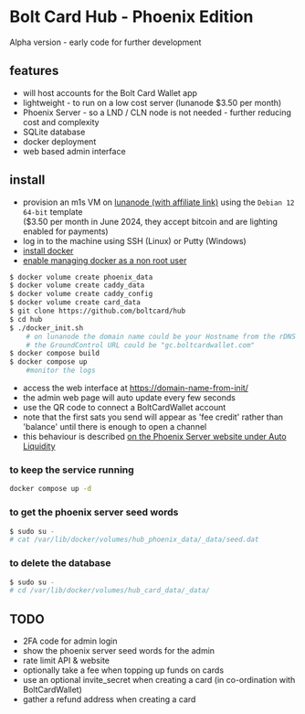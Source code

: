 # Bolt Card Hub - Phoenix Edition

Alpha version - early code for further development

## features

- will host accounts for the Bolt Card Wallet app
- lightweight - to run on a low cost server (lunanode $3.50 per month)
- Phoenix Server - so a LND / CLN node is not needed - further reducing cost and complexity
- SQLite database
- docker deployment
- web based admin interface

## install

- provision an m1s VM on [lunanode (with affiliate link)](https://www.lunanode.com/?r=9026) using the `Debian 12 64-bit` template  
  ($3.50 per month in June 2024, they accept bitcoin and are lighting enabled for payments)
- log in to the machine using SSH (Linux) or Putty (Windows)
- [install docker](https://docs.docker.com/engine/install/debian/)
- [enable managing docker as a non root user](https://docs.docker.com/engine/install/linux-postinstall/)

```bash
$ docker volume create phoenix_data
$ docker volume create caddy_data
$ docker volume create caddy_config
$ docker volume create card_data
$ git clone https://github.com/boltcard/hub
$ cd hub
$ ./docker_init.sh
    # on lunanode the domain name could be your Hostname from the rDNS tab
    # the GroundControl URL could be "gc.boltcardwallet.com"
$ docker compose build
$ docker compose up
    #monitor the logs
```

- access the web interface at <https://domain-name-from-init/>
- the admin web page will auto update every few seconds
- use the QR code to connect a BoltCardWallet account
- note that the first sats you send will appear as 'fee credit' rather than 'balance' until there is enough to open a channel
- this behaviour is described [on the Phoenix Server website under Auto Liquidity](https://phoenix.acinq.co/server/auto-liquidity)

### to keep the service running

```bash
docker compose up -d
```

### to get the phoenix server seed words

```bash
$ sudo su -
# cat /var/lib/docker/volumes/hub_phoenix_data/_data/seed.dat
```

### to delete the database

```bash
$ sudo su -
# cd /var/lib/docker/volumes/hub_card_data/_data/
```

## TODO

- 2FA code for admin login
- show the phoenix server seed words for the admin
- rate limit API & website
- optionally take a fee when topping up funds on cards
- use an optional invite_secret when creating a card (in co-ordination with BoltCardWallet)
- gather a refund address when creating a card
